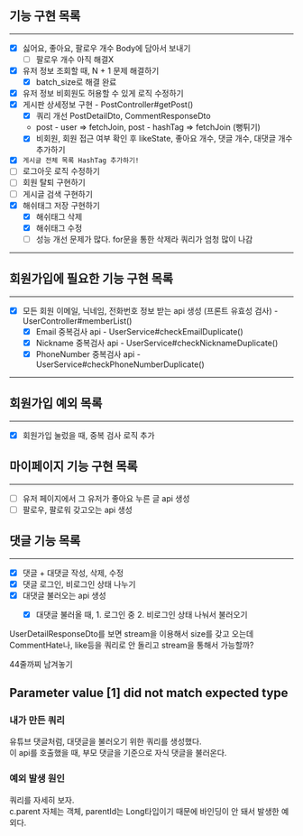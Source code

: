 ## 기능 구현 목록
<hr>

- [x] 싫어요, 좋아요, 팔로우 개수 Body에 담아서 보내기
  - [ ] 팔로우 개수 아직 해결X
- [x] 유저 정보 조회할 때, N + 1 문제 해결하기
  - [x] batch_size로 해결 완료
- [x] 유저 정보 비회원도 허용할 수 있게 로직 수정하기
- [x] 게시판 상세정보 구현 - PostController#getPost()
  - [x] 쿼리 개선 PostDetailDto, CommentResponseDto 
  - post - user => fetchJoin, post - hashTag => fetchJoin (뻥튀기)
  - [x] 비회원, 회원 접근 여부 확인 후 likeState, 좋아요 개수, 댓글 개수, 대댓글 개수 추가하기
- [x] `게시글 전체 목록 HashTag 추가하기!`
- [ ] 로그아웃 로직 수정하기
- [ ] 회원 탈퇴 구현하기
- [ ] 게시글 검색 구현하기
- [x] 해쉬태그 저장 구현하기
  - [x] 해쉬태그 삭제
  - [x] 해쉬태그 수정
  - [ ] 성능 개선 문제가 많다. for문을 통한 삭제라 쿼리가 엄청 많이 나감

<hr>

## 회원가입에 필요한 기능 구현 목록
<hr>

- [x] 모든 회원 이메일, 닉네임, 전화번호 정보 받는 api 생성 (프론트 유효성 검사) - UserController#memberList()
  - [x] Email 중복검사 api - UserService#checkEmailDuplicate()
  - [x] Nickname 중복검사 api - UserService#checkNicknameDuplicate()
  - [x] PhoneNumber 중복검사 api - UserService#checkPhoneNumberDuplicate()
<hr>

## 회원가입 예외 목록
<hr>

- [x] 회원가입 눌렀을 때, 중복 검사 로직 추가

## 마이페이지 기능 구현 목록
<hr>

- [ ] 유저 페이지에서 그 유저가 좋아요 누른 글 api 생성
- [ ] 팔로우, 팔로워 갖고오는 api 생성
## 댓글 기능 목록
<hr>

- [x] 댓글 + 대댓글 작성, 삭제, 수정
- [x] 댓글 로그인, 비로그인 상태 나누기
- [x] 대댓글 불러오는 api 생성
  - [x] 대댓글 불러올 때, 1. 로그인 중 2. 비로그인 상태 나눠서 불러오기



UserDetailResponseDto를 보면 stream을 이용해서 size를 갖고 오는데  
CommentHate나, like등을 쿼리로 안 돌리고 stream을 통해서 가능할까?  

44줄까찌 남겨놓기
## Parameter value [1] did not match expected type
### 내가 만든 쿼리
유튜브 댓글처럼, 대댓글을 불러오기 위한 쿼리를 생성했다.  
이 api를 호출했을 때, 부모 댓글을 기준으로 자식 댓글을 불러온다.  

### 예외 발생 원인
쿼리를 자세히 보자.  
c.parent 자체는 객체, parentId는 Long타입이기 때문에 바인딩이 안 돼서 발생한 예외다.  


